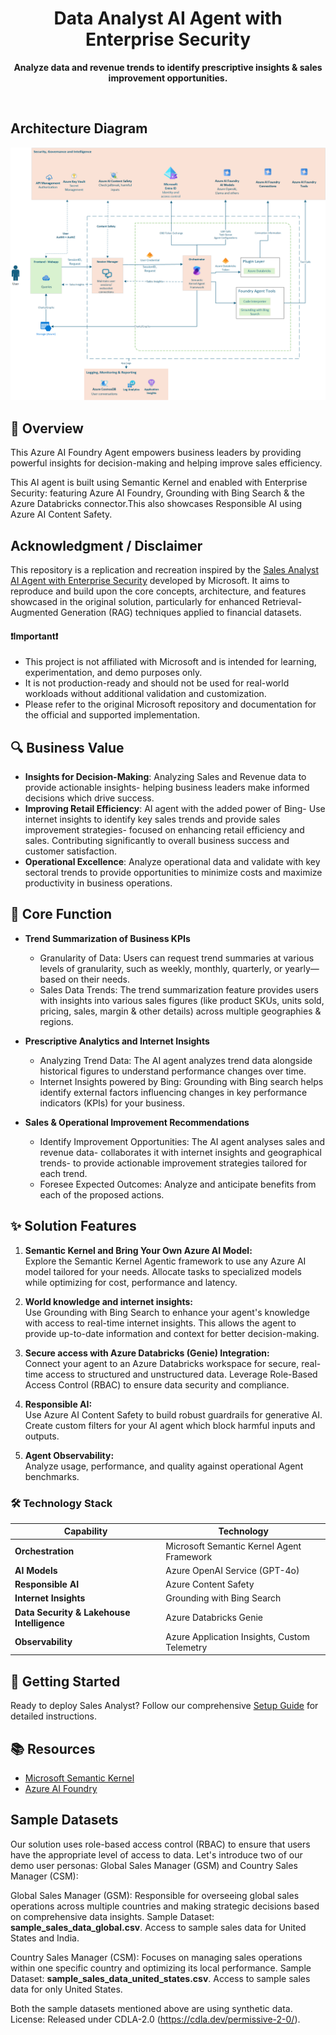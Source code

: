 <div align="center">
  <h1>
    Data Analyst AI Agent with Enterprise Security
  </h1>
  <p><strong>Analyze data and revenue trends to identify prescriptive insights & sales improvement opportunities.</strong></p>
  <br>
</div>

## Architecture Diagram
![Data Analyst Architecture](src/solution_accelerators/sales_analyst/docs/images/data_analyst_architecture_diagram.png)

## 🚀 Overview

This Azure AI Foundry Agent empowers business leaders by providing powerful insights for decision-making and helping improve sales efficiency.

This AI agent is built using Semantic Kernel and enabled with Enterprise Security: featuring Azure AI Foundry, Grounding with Bing Search & the Azure Databricks connector.This also showcases Responsible AI using Azure AI Content Safety.

## Acknowledgment / Disclaimer

This repository is a replication and recreation inspired by the [Sales Analyst AI Agent with Enterprise Security](https://github.com/Azure-Samples/openai/tree/main/Agent_Based_Solutions/sales_analyst) developed by Microsoft. It aims to reproduce and build upon the core concepts, architecture, and features showcased in the original solution, particularly for enhanced Retrieval-Augmented Generation (RAG) techniques applied to financial datasets.

#### ❗Important❗
* This project is not affiliated with Microsoft and is intended for learning, experimentation, and demo purposes only.
* It is not production-ready and should not be used for real-world workloads without additional validation and customization.
* Please refer to the original Microsoft repository and documentation for the official and supported implementation.

## 🔍 Business Value

- **Insights for Decision-Making**: Analyzing Sales and Revenue data to provide actionable insights- helping business leaders make informed decisions which drive success.
- **Improving Retail Efficiency**: AI agent with the added power of Bing- Use internet insights to identify key sales trends and provide sales improvement strategies- focused on enhancing retail efficiency and sales. Contributing significantly to overall business success and customer satisfaction.
- **Operational Excellence**: Analyze operational data and validate with key sectoral trends to provide opportunities to minimize costs and maximize productivity in business operations.

## 💼 Core Function

- **Trend Summarization of Business KPIs**
  - Granularity of Data: Users can request trend summaries at various levels of granularity, such as weekly, monthly, quarterly, or yearly—based on their needs.
  - Sales Data Trends:  The trend summarization feature provides users with insights into various sales figures (like product SKUs, units sold, pricing, sales, margin & other details) across multiple geographies & regions.

- **Prescriptive Analytics and Internet Insights**
  - Analyzing Trend Data: The AI agent analyzes trend data alongside historical figures to understand performance changes over time.
  - Internet Insights powered by Bing: Grounding with Bing search helps identify external factors influencing changes in key performance indicators (KPIs) for your business.

- **Sales & Operational Improvement Recommendations**
  - Identify Improvement Opportunities: The AI agent analyses sales and revenue data- collaborates it with internet insights and geographical trends- to provide actionable improvement strategies tailored for each trend.
  - Foresee Expected Outcomes: Analyze and anticipate benefits from each of the proposed actions.


## ✨ Solution Features

1. **Semantic Kernel and Bring Your Own Azure AI Model:** <br>
Explore the Semantic Kernel Agentic framework to use any Azure AI model tailored for your needs. Allocate tasks to specialized models while optimizing for cost, performance and latency.

2. **World knowledge and internet insights:** <br>
Use Grounding with Bing Search to enhance your agent's knowledge with access to real-time internet insights. This allows the agent to provide up-to-date information and context for better decision-making.

3. **Secure access with Azure Databricks (Genie) Integration:** <br>
Connect your agent to an Azure Databricks workspace for secure, real-time access to structured and unstructured data. Leverage Role-Based Access Control (RBAC) to ensure data security and compliance.

4. **Responsible AI:** <br>
Use Azure AI Content Safety to build robust guardrails for generative AI. Create custom filters for your AI agent which block harmful inputs and outputs.

5. **Agent Observability:** <br>
Analyze usage, performance, and quality against operational Agent benchmarks.


### 🛠️ Technology Stack

| Capability | Technology |
|------------|------------|
| **Orchestration** | Microsoft Semantic Kernel Agent Framework |
| **AI Models** | Azure OpenAI Service (GPT-4o) |
| **Responsible AI** | Azure Content Safety |
| **Internet Insights** | Grounding with Bing Search |
| **Data Security & Lakehouse Intelligence** | Azure Databricks Genie |
| **Observability** | Azure Application Insights, Custom Telemetry |

## 🔧 Getting Started

Ready to deploy Sales Analyst? Follow our comprehensive [Setup Guide](src/solution_accelerators/sales_analyst/SETUP.md) for detailed instructions.

## 📚 Resources

- [Microsoft Semantic Kernel](https://github.com/microsoft/semantic-kernel)
- [Azure AI Foundry](https://ai.azure.com/)

## Sample Datasets
Our solution uses role-based access control (RBAC) to ensure that users have the appropriate level of access to data. 
Let's introduce two of our demo user personas: Global Sales Manager (GSM) and Country Sales Manager (CSM):
 
Global Sales Manager (GSM): 
Responsible for overseeing global sales operations across multiple countries and making strategic decisions based on comprehensive data insights. 
Sample Dataset: **sample_sales_data_global.csv**. Access to sample sales data for United States and India.
 
Country Sales Manager (CSM): 
Focuses on managing sales operations within one specific country and optimizing its local performance.
Sample Dataset: **sample_sales_data_united_states.csv**. Access to sample sales data for only United States.
 
Both the sample datasets mentioned above are using synthetic data.
License: Released under CDLA-2.0 (https://cdla.dev/permissive-2-0/).
